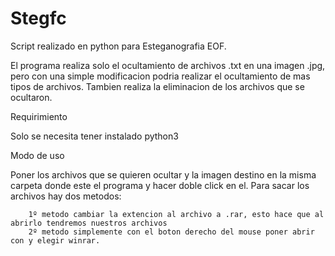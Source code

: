 # Stegfc

Script realizado en python para Esteganografia EOF.

El programa realiza solo el ocultamiento de archivos .txt en una imagen .jpg, pero con una simple modificacion podria realizar el ocultamiento de mas tipos de archivos.
Tambien realiza la eliminacion de los archivos que se ocultaron.

Requirimiento

Solo se necesita tener instalado python3

Modo de uso

Poner los archivos que se quieren ocultar y la imagen destino en la misma carpeta donde este el programa y hacer doble click en el.
Para sacar los archivos hay dos metodos: 

        1º metodo cambiar la extencion al archivo a .rar, esto hace que al abrirlo tendremos nuestros archivos 
        2º metodo simplemente con el boton derecho del mouse poner abrir con y elegir winrar.
